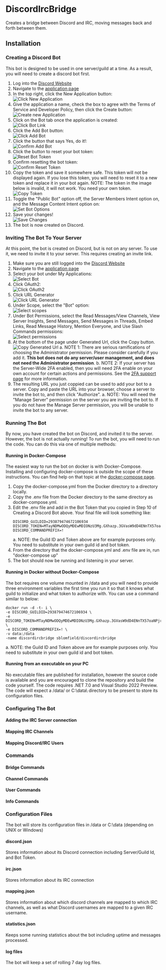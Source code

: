 # DiscordIrcBridge
Creates a bridge between Discord and IRC, moving messages back and forth between them.

## Installation

### Creating a Discord Bot
This bot is designed to be used in one server/guild at a time. As a result, you will need to create a discord bot first.

1. Log into the [Discord Website](https://www.discord.com/)
1. Navigate to the [application page](https://discord.com/developers/applications)
1. In the top right, click the New Application button:  
   ![Click New Application](Documentation/DiscordNewApplication.png)
1. Give the application a name, check the box to agree with the Terms of Service and Developer Policy, then click the Create button:  
   ![Create new Application](Documentation/DiscordCreateApplication.png)
1. Click on the Bot tab once the application is created:  
   ![Click Bot Link](Documentation/DiscordClickBot.png)
1. Click the Add Bot button:  
   ![Click Add Bot](Documentation/DiscordAddBot.png)
1. Click the button that says Yes, do it!:  
   ![Confirm Add Bot](Documentation/DiscordConfirmAddBot.png)
1. Click the button to reset your bot token:  
   ![Reset Bot Token](Documentation/DiscordResetToken.png)
1. Confirm resetting the bot token:  
   ![Confirm Reset Token](Documentation/DiscordConfirmResetToken.png)
1. Copy the token and save it somewhere safe. This token will not be displayed again. If you lose this token, you will need to reset it to a new token and replace it in your bot again. NOTE: The token in the image below is invalid, it will not work. You need your own token.  
   ![Copy Token](Documentation/DiscordCopyToken.png)
1. Toggle the "Public Bot" option off, the Server Members Intent option on, and the Message Content Intent option on:  
   ![Set Bot Options](Documentation/DiscordSetOptions.png)
1. Save your changes!  
   ![Save Changes](Documentation/DiscordSaveChanges.png)
1. The bot is now created on Discord.

### Inviting The Bot To Your Server
At this point, the bot is created on Discord, but is not on any server. To use it, we need to invite it to your server. This requires creating an invite link.

1. Make sure you are still logged into the [Discord Website](https://www.discord.com/)
1. Navigate to the [application page](https://discord.com/developers/applications)
1. Select your bot under My Applications:  
   ![Select Bot](Documentation/DiscordSelectBot.png)
1. Click OAuth2:     
   ![Click OAuth2](Documentation/DiscordOauth2.png)
1. Click URL Generator  
   ![Click URL Generator](Documentation/DiscordUrlGenerator.png)
1. Under Scope, select the "Bot" option:  
   ![Select scopes](Documentation/DiscordBotScopes.png)
1. Under Bot Permissions, select the Read Messages/View Channels, View Server Insights, Send Messages, Send Messages in Threads, Embed Links, Read Message History, Mention Everyone, and Use Slash Commands permissions:  
   ![Select permissions](Documentation/DiscordBotPermissions.png)
1. At the bottom of the page under Generated Url, click the Copy button.  
   ![Copy Generated Url](Documentation/DiscordCopyLink.png)
   a. NOTE 1: There are serious ramifications of choosing the Administrator permission. Please consider carefully if you add it. **This bot does not do any server/user management, and does not need the Administrator permission**.
   b. NOTE 2: If your server has the Server-Wide 2FA enabled, then you will need 2FA enable on your own account for certain actions and permissions. See the [2FA support page](https://support.discord.com/hc/en-us/articles/219576828-Setting-up-Two-Factor-Authentication) for more information.
1. The resulting URL you just coppied can be used to add your bot to a server. Copy and paste the URL into your browser, choose a server to invite the bot to, and then click "Authorize".
   a. NOTE: You will need the "Manage Server" permission on the server you are inviting the bot to. If you do not have the Manage Server permission, you will be unable to invite the bot to any server.

### Running The Bot
By now, you have created the bot on Discord, and invited it to the server. However, the bot is not actually running! To run the bot, you will need to run the code. You can do this via one of multiple methods:
#### Running in Docker-Compose
The easiest way to run the bot on docker is with Docker-Compose. Installing and configuring docker-compose is outside the scope of these instructions. You can find help on that topic at the [docker-compose page](https://docs.docker.com/compose/).
1. Copy the docker-compose.yml from the Docker directory to a directory locally.
1. Copy the .env file from the Docker directory to the same directory as docker-compose.yml.
1. Edit the .env file and add in the Bot Token that you copied in Step 10 of Creating a Discord Bot above. Your final file will look something like:
   ```
   DISCORD_GUILDID=293879474672106934
   DISCORD_TOKEN=MTayNDMwODQyMDEwMDIONzU3Mg.GXhazp.3GVasW9dD4ENnTX57oaNPjrNG3eeivCOelaiFU
   DISCORD_COMMANDPREFIX=!
   ```
   a. NOTE: the Guild ID and Token above are for example purposes only. You need to substitute in your own guild id and bot token.
1. From the directory that the docker-compose.yml and .env file are in, run "docker-compose up"
1. The bot should now be running and listening in your server.
#### Running in Docker without Docker-Compose
The bot requires one volume mounted in /data and you will need to provide three environment variables the first time you run it so that it knows what guild to initialize and what token to authorize with.
You can use a command similar to below:
  ```
  docker run -d -t- i \
  -e DISCORD_GUILDID=293879474672106934 \
  -e DISCORD_TOKEN=MTayNDMwODQyMDEwMDIONzU3Mg.GXhazp.3GVasW9dD4ENnTX57oaNPjrNG3eeivCOelaiFU \
  -e DISCORD_COMMANDPREFIX=! \
  -v data:/data
  -name discordircbridge sblomfield/discordircbridge

  ```
  a. NOTE: the Guild ID and Token above are for example purposes only. You need to substitute in your own guild id and bot token.
#### Running from an executable on your PC
No executable files are published for installation, however the source code is available and you are encouraged to clone the repository and build the code yourself. The code requires .NET 7.0 and Visual Studio 2022 Preview. The code will expect a /data/ or C:\data\ directory to be present to store its configuration files.

### Configuring The Bot
#### Adding the IRC Server connection
#### Mapping IRC Channels
#### Mapping Discord/IRC Users

### Commands
#### Bridge Commands
#### Channel Commands
#### User Commands
#### Info Commands

### Configuration Files
The bot will store its configuration files in /data or C:\data (depending on UNIX or Windows)
#### discord.json
Stores information about its Discord connection including Server/Guild Id, and Bot Token.
#### irc.json
Stores information about its IRC connection
#### mapping.json
Stores information about which discord channels are mapped to which IRC channels, as well as what Discord usernames are mapped to a given IRC username.
#### statistics.json
Keeps some running statistics about the bot including uptime and messages processed.
#### log files
The bot will keep a set of rolling 7 day log files.